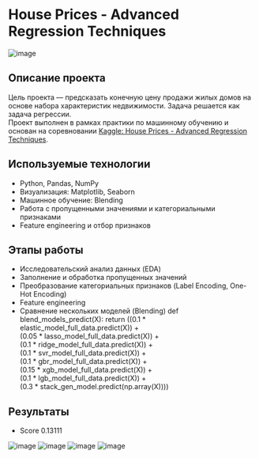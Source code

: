 # House Prices - Advanced Regression Techniques
![image](https://github.com/user-attachments/assets/7c9cbc50-fd99-404d-bdfd-39d1e55bb1a6)

## Описание проекта  
Цель проекта — предсказать конечную цену продажи жилых домов на основе набора характеристик недвижимости. Задача решается как задача регрессии.  
Проект выполнен в рамках практики по машинному обучению и основан на соревновании [Kaggle: House Prices - Advanced Regression Techniques](https://www.kaggle.com/competitions/house-prices-advanced-regression-techniques).

## Используемые технологии  
- Python, Pandas, NumPy  
- Визуализация: Matplotlib, Seaborn  
- Машинное обучение: Blending
- Работа с пропущенными значениями и категориальными признаками  
- Feature engineering и отбор признаков

## Этапы работы  
- Исследовательский анализ данных (EDA)  
- Заполнение и обработка пропущенных значений  
- Преобразование категориальных признаков (Label Encoding, One-Hot Encoding)  
- Feature engineering  
- Сравнение нескольких моделей (Blending)
    def blend_models_predict(X):
    return ((0.1 * elastic_model_full_data.predict(X)) + \
            (0.05 * lasso_model_full_data.predict(X)) + \
            (0.1 * ridge_model_full_data.predict(X)) + \
            (0.1 * svr_model_full_data.predict(X)) + \
            (0.1 * gbr_model_full_data.predict(X)) + \
            (0.15 * xgb_model_full_data.predict(X)) + \
            (0.1 * lgb_model_full_data.predict(X)) + \
            (0.3 * stack_gen_model.predict(np.array(X))))  

## Результаты   
- Score 0.13111

![image](https://github.com/user-attachments/assets/ba0ee36a-4f67-43cf-b3d4-84de0b88a085)
![image](https://github.com/user-attachments/assets/bddc1286-ec6a-46fc-af5f-9c9c3d46a53b)
![image](https://github.com/user-attachments/assets/41e6628c-d7af-4605-8a49-2a63e1ab1b4f)
![image](https://github.com/user-attachments/assets/a7bab9fa-f0b1-4bad-9e37-6a303aec4b40)

